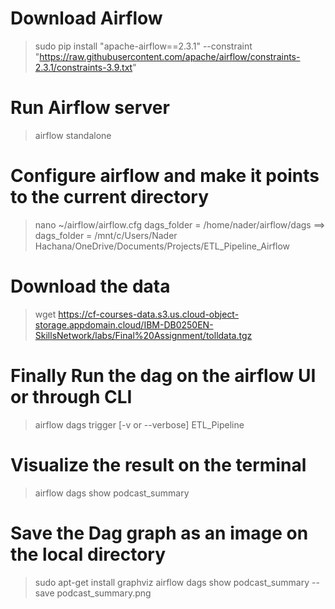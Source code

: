 # Download Airflow
>sudo pip install "apache-airflow==2.3.1" --constraint "https://raw.githubusercontent.com/apache/airflow/constraints-2.3.1/constraints-3.9.txt"

# Run Airflow server
>airflow standalone

# Configure airflow and make it points to the current directory
>nano ~/airflow/airflow.cfg
dags_folder = /home/nader/airflow/dags ==> dags_folder = /mnt/c/Users/Nader Hachana/OneDrive/Documents/Projects/ETL_Pipeline_Airflow

# Download the data
>wget https://cf-courses-data.s3.us.cloud-object-storage.appdomain.cloud/IBM-DB0250EN-SkillsNetwork/labs/Final%20Assignment/tolldata.tgz

# Finally Run the dag on the airflow UI or through CLI
>airflow dags trigger  [-v or --verbose] ETL_Pipeline

# Visualize the result on the terminal
>airflow dags show podcast_summary

# Save the Dag graph as an image on the local directory
>sudo apt-get install graphviz
>airflow dags show podcast_summary --save podcast_summary.png